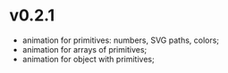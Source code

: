 # v0.2.1

- animation for primitives: numbers, SVG paths, colors;
- animation for arrays of primitives;
- animation for object with primitives;
